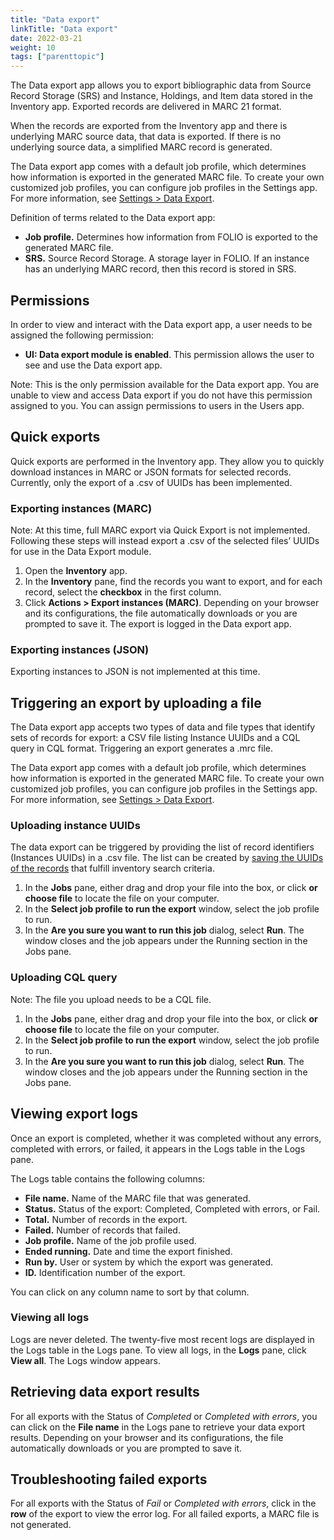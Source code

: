 ```yaml
---
title: "Data export"
linkTitle: "Data export"
date: 2022-03-21
weight: 10
tags: ["parenttopic"]
---
```


The Data export app allows you to export bibliographic data from Source Record Storage (SRS) and Instance, Holdings, and Item data stored in the Inventory app. Exported records are delivered in MARC 21 format.

When the records are exported from the Inventory app and there is underlying MARC source data, that data is exported. If there is no underlying source data, a simplified MARC record is generated.

The Data export app comes with a default job profile, which determines how information is exported in the generated MARC file. To create your own customized job profiles, you can configure job profiles in the Settings app. For more information, see [Settings \> Data Export](../../settings/settings_data_export/settings_data_export/).

Definition of terms related to the Data export app:

-   **Job profile.** Determines how information from FOLIO is exported to the generated MARC file.
-   **SRS.** Source Record Storage. A storage layer in FOLIO. If an instance has an underlying MARC record, then this record is stored in SRS.

## Permissions

In order to view and interact with the Data export app, a user needs to be assigned the following permission:

-   **UI: Data export module is enabled**. This permission allows the user to see and use the Data export app.

Note: This is the only permission available for the Data export app. You are unable to view and access Data export if you do not have this permission assigned to you. You can assign permissions to users in the Users app.

## Quick exports

Quick exports are performed in the Inventory app. They allow you to quickly download instances in MARC or JSON formats for selected records. Currently, only the export of a .csv of UUIDs has been implemented.

### Exporting instances (MARC)

Note: At this time, full MARC export via Quick Export is not implemented. Following these steps will instead export a .csv of the selected files’ UUIDs for use in the Data Export module.

1.  Open the **Inventory** app. 
2.  In the **Inventory** pane, find the records you want to export, and for each record, select the **checkbox** in the first column.
3.  Click **Actions \> Export instances (MARC)**. Depending on your browser and its configurations, the file automatically downloads or you are prompted to save it. The export is logged in the Data export app.

### Exporting instances (JSON)

Exporting instances to JSON is not implemented at this time.

## Triggering an export by uploading a file

The Data export app accepts two types of data and file types that identify sets of records for export: a CSV file listing Instance UUIDs and a CQL query in CQL format. Triggering an export generates a .mrc file.

The Data export app comes with a default job profile, which determines how information is exported in the generated MARC file. To create your own customized job profiles, you can configure job profiles in the Settings app. For more information, see [Settings \> Data Export](../../settings/settings_data_export/settings_data_export/).

### Uploading instance UUIDs

The data export can be triggered by providing the list of record identifiers (Instances UUIDs) in a .csv file. The list can be created by [saving the UUIDs of the records](../inventory/#saving-instances-uuids) that fulfill inventory search criteria.

1.  In the **Jobs** pane, either drag and drop your file into the box, or click **or choose file** to locate the file on your computer.
2.  In the **Select job profile to run the export** window, select the job profile to run.
3.  In the **Are you sure you want to run this job** dialog, select **Run**. The window closes and the job appears under the Running section in the Jobs pane.

###  Uploading CQL query

Note: The file you upload needs to be a CQL file.

1.  In the **Jobs** pane, either drag and drop your file into the box, or click **or choose file** to locate the file on your computer.
2.  In the **Select job profile to run the export** window, select the job profile to run.
3.  In the **Are you sure you want to run this job** dialog, select **Run**. The window closes and the job appears under the Running section in the Jobs pane.

## Viewing export logs

Once an export is completed, whether it was completed without any errors, completed with errors, or failed, it appears in the Logs table in the Logs pane.

The Logs table contains the following columns:

-   **File name.** Name of the MARC file that was generated.
-   **Status.** Status of the export: Completed, Completed with errors, or Fail.
-   **Total.** Number of records in the export.
-   **Failed.** Number of records that failed.
-   **Job profile.** Name of the job profile used.
-   **Ended running.** Date and time the export finished.
-   **Run by.** User or system by which the export was generated.
-   **ID.** Identification number of the export.

You can click on any column name to sort by that column.

### Viewing all logs

Logs are never deleted. The twenty-five most recent logs are displayed in the Logs table in the Logs pane. To view all logs, in the **Logs** pane, click **View all**. The Logs window appears.

## Retrieving data export results

For all exports with the Status of *Completed* or *Completed with errors*, you can click on the **File name** in the Logs pane to retrieve your data export results. Depending on your browser and its configurations, the file automatically downloads or you are prompted to save it.

## Troubleshooting failed exports

For all exports with the Status of *Fail* or *Completed with errors*, click in the **row** of the export to view the error log. For all failed exports, a MARC file is not generated.
